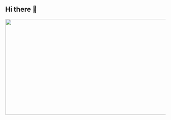 ## Hi there 👋

<!--
**sandyKSH/sandyKSH** is a ✨ _special_ ✨ repository because its `README.md` (this file) appears on your GitHub profile.

Here are some ideas to get you started:

- 🔭 I’m currently working on ...
- 🌱 I’m currently learning ...
- 👯 I’m looking to collaborate on ...
- 🤔 I’m looking for help with ...
- 💬 Ask me about ...
- 📫 How to reach me: ...
- 😄 Pronouns: ...
- ⚡ Fun fact: ...
-->


<a href="https://www.gitanimals.org/en_US?utm_medium=image&utm_source=sandyKSH&utm_content=farm">
<img
  src="https://render.gitanimals.org/farms/sandyKSH"
  width="600"
  height="300"
/>
</a>
  
